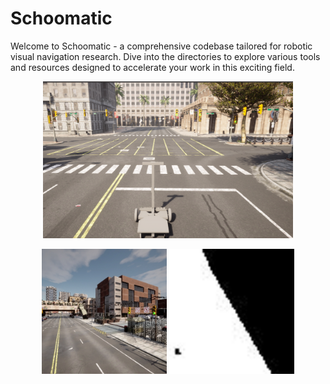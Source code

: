 # Schoomatic

Welcome to Schoomatic - a comprehensive codebase tailored for robotic visual navigation research. Dive into the directories to explore various tools and resources designed to accelerate your work in this exciting field.

<p align='center'>
    <img src="/Schoomatic/schoomatic.png" alt="drawing" width="400"/> 
</p>

<p align='center'>
    <img src="/FPV_BEV/Town/Town10HD_000062.jpg" alt="drawing" width="200"/>
    <img src="/FPV_BEV/Town/Town10HD_bev_000062.jpg" alt="drawing" width="200"/>
</p>
